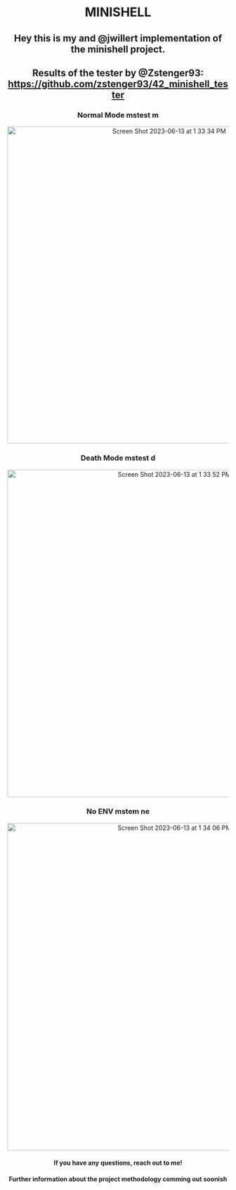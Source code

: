 <div style="text-align: center;">
  
# MINISHELL

## Hey this is my and @jwillert implementation of the minishell project.

## Results of the tester by @Zstenger93: https://github.com/zstenger93/42_minishell_tester

### Normal Mode mstest m
<img width="721" alt="Screen Shot 2023-06-13 at 1 33 34 PM" src="https://github.com/kvebers/MiniShell/assets/49612380/f06b99cc-0a7e-4397-8c6a-26911fd2b6c9">

### Death Mode mstest d

<img width="745" alt="Screen Shot 2023-06-13 at 1 33 52 PM" src="https://github.com/kvebers/MiniShell/assets/49612380/6990536e-97f2-495a-870e-7a701e5bfd61">

### No ENV mstem ne

<img width="745" alt="Screen Shot 2023-06-13 at 1 34 06 PM" src="https://github.com/kvebers/MiniShell/assets/49612380/da865e49-4eba-43b0-88da-e5752d5beb00">

#### If you have any questions, reach out to me!

#### Further information about the project methodology comming out soonish

</div>
